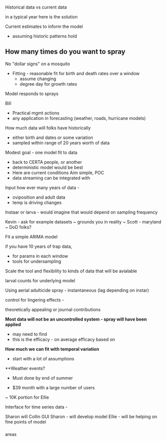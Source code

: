 Historical data vs current data

in a typical year here is the solution

Current estimates to inform the model
- assuming historic patterns hold

How many times do you want to spray 
- 

No "dollar signs" on a mosquito

- Fitting - reasonable fit for birth and death rates over a window
  - assume changing 
  - degree day for growth rates

Model responds to sprays 

Bill
 - Practical mgmt actions
 - any application in forecasting (weather, roads, hurricane models)

How much data will folks have historically
 - either birth and dates or some variation
 - sampled within range of 20 years worth of data 

Modest goal - one model fit to data
  - back to CERTA people, or another 
  - deterministic model would be best 
  - Here are current conditions
Aim simple, POC 
  - data streaming can be integrated with 

Input how ever many years of data - 
  - oviposition and adult data
  - temp is driving changes

Instaar or larva - would imagine that would depend on sampling frequency 

Kevin - ask for example datasets
  ~ grounds you in reality
  ~ Scott - maryland 
  ~ DoD folks?

Fit a simple ARIMA model

if you have 10 years of trap data, 
  - for params in each window
  - tools for undersampling

Scale the tool and flexibility to kinds of data that will be avialable 

larval counts for underlying model

Using aerial adulticide spray - instantaneous (lag depending on instar)

control for lingering effects - 

theoretically appealing or journal contributions

**Most data will not be an uncontrolled system - spray will have been applied**
- may need to find 
- this is the efficacy - on average efficacy based on 

**How much we can fit with temporal variation**
- start with a lot of assumptions 

**Weather events?

- Must done by end of summer

- $39 month with a large number of users 

~ 10K
portion for Ellie

Interface for time series data - 

Sharon will 
Collin GUI
Sharon - will develop model
Ellie - will be helping on fine points of model

### 

areas





